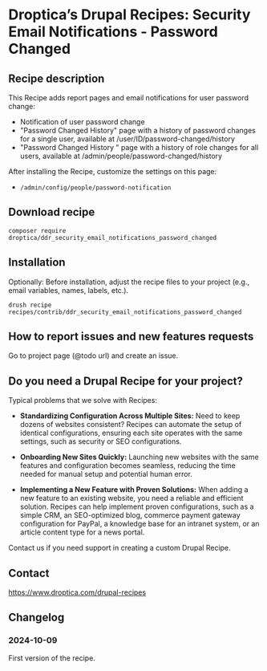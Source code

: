 # Droptica’s Drupal Recipes: Security Email Notifications - Password Changed

## Recipe description

This Recipe adds report pages and email notifications for user password change:
- Notification of user password change
- "Password Changed History" page with a history of password changes for a single user, available at /user/ID/password-changed/history
- "Password Changed History " page with a history of role changes for all users, available at /admin/people/password-changed/history

After installing the Recipe, customize the settings on this page:
- `/admin/config/people/password-notification`


## Download recipe

```shell
composer require droptica/ddr_security_email_notifications_password_changed
```

## Installation

Optionally: Before installation, adjust the recipe files to your project (e.g., email variables, names, labels, etc.).

```shell
drush recipe recipes/contrib/ddr_security_email_notifications_password_changed
```

## How to report issues and new features requests

Go to project page (@todo url) and create an issue.

## Do you need a Drupal Recipe for your project?

Typical problems that we solve with Recipes:

* **Standardizing Configuration Across Multiple Sites:**
  Need to keep dozens of websites consistent? Recipes can automate the setup of identical configurations, ensuring each site operates with the same settings, such as security or SEO configurations.

* **Onboarding New Sites Quickly:**
  Launching new websites with the same features and configuration becomes seamless, reducing the time needed for manual setup and potential human error.

* **Implementing a New Feature with Proven Solutions:**
  When adding a new feature to an existing website, you need a reliable and efficient solution. Recipes can help implement proven configurations, such as a simple CRM, an SEO-optimized blog, commerce payment gateway configuration for PayPal, a knowledge base for an intranet system, or an article content type for a news portal.

Contact us if you need support in creating a custom Drupal Recipe.

## Contact

https://www.droptica.com/drupal-recipes


## Changelog

### 2024-10-09
First version of the recipe.
